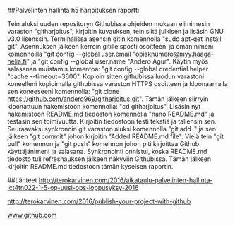 ##Palvelinten hallinta h5 harjoituksen raportti

Tein aluksi uuden repositoryn Githubissa ohjeiden mukaan eli nimesin varaston "githarjoitus", kirjoitin kuvauksen, tein siitä
julkisen ja lisäsin GNU v3.0 lisenssin. Terminalissa asensin gitin komennolla "sudo apt-get install git". Asennuksen jälkeen 
kerroin gitille sposti osoitteeni ja oman nimeni komennoilla "git config --global user.email "opisknumero@myy.haaga-helia.fi" ja 
"git config --global user.name "Andero Agur". Käytin myös salasanan muistamis komentoa: 
"git config --global credential.helper "cache --timeout=3600". Kopioin sitten githubissa luodun varastoni koneelleni kopioimalla
githubissa varaston HTTPS osoitteen ja kloonaamalla sen koneeseeni komennolla:
"git clone https://github.com/andero969/githarjoitus.git". Tämän jälkeen siirryin kloonattuun hakemistoon komennolla:
"cd githarjoitus". Lisäsin nyt hakemistoon README.md tiedoston komennolla "nano README.md" ja testasin sen toimivuutta. Kirjoitin
tiedostoon testi tekstiä ja tallensin sen. Seuraavaksi synkronoin git varaston aluksi komennolla "git add ." ja sen jälkeen 
"git commit" johon kirjoitin "Added README.md file". Vielä tein "git pull" komennon ja "git push" komennon johon piti kirjoittaa 
Github käyttäjänimeni ja salasana. Synkronointi onnistui, koska README.md tiedosto tuli refreshauksen jälkeen näkyviin Githubissa.
Tämän jälkeen kirjoitin README.md tiedostoon tämän kyseisen raportin. 

##Lähteet
http://terokarvinen.com/2016/aikataulu-palvelinten-hallinta-ict4tn022-1-5-op-uusi-ops-loppusyksy-2016

http://terokarvinen.com/2016/publish-your-project-with-github

www.github.com
